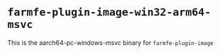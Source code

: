 # `farmfe-plugin-image-win32-arm64-msvc`

This is the aarch64-pc-windows-msvc binary for `farmfe-plugin-image`
